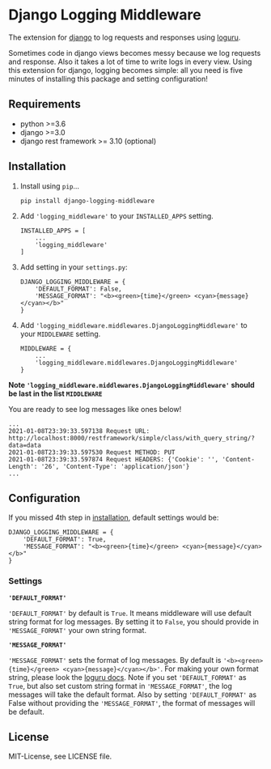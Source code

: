 # Django Logging Middleware

The extension for [django](https://github.com/django/django) to log requests and responses using [loguru](https://github.com/Delgan/loguru).

Sometimes code in django views becomes messy because we log requests and response. Also it takes a lot of time to write logs in every view. Using this extension for django, logging becomes simple: all you need is five minutes of installing this package and setting configuration!


## Requirements
* python >=3.6
* django >=3.0
* django rest framework >= 3.10 (optional)

## Installation

1. Install using `pip`...

   ```pip install django-logging-middleware```

2. Add `'logging_middleware'` to your `INSTALLED_APPS` setting.

    ```
    INSTALLED_APPS = [ 
        ... 
        'logging_middleware'
    ]
    ```

4. Add setting in your `settings.py`:

    ```
    DJANGO_LOGGING_MIDDLEWARE = {
        'DEFAULT_FORMAT': False,
        'MESSAGE_FORMAT': "<b><green>{time}</green> <cyan>{message}</cyan></b>"
    }
    ```

5. Add `'logging_middleware.middlewares.DjangoLoggingMiddleware'` to your `MIDDLEWARE` setting.

    ```
    MIDDLEWARE = {
        ...
        'logging_middleware.middlewares.DjangoLoggingMiddleware'
    }
    ```

**Note `'logging_middleware.middlewares.DjangoLoggingMiddleware'` should be last in the list `MIDDLEWARE`**

You are ready to see log messages like ones below!
```
...
2021-01-08T23:39:33.597138 Request URL: http://localhost:8000/restframework/simple/class/with_query_string/?data=data
2021-01-08T23:39:33.597530 Request METHOD: PUT
2021-01-08T23:39:33.597874 Request HEADERS: {'Cookie': '', 'Content-Length': '26', 'Content-Type': 'application/json'}
...
```

## Configuration
If you missed 4th step in [installation](#installation), default settings would be:
```
DJANGO_LOGGING_MIDDLEWARE = {
    'DEFAULT_FORMAT': True,
    'MESSAGE_FORMAT': "<b><green>{time}</green> <cyan>{message}</cyan></b>"
}
```

### Settings
**`'DEFAULT_FORMAT'`**

`'DEFAULT_FORMAT'` by default is `True`. It means middleware will use default string format for log messages. By setting it to `False`, you should provide in `'MESSAGE_FORMAT'` your own string format.

**`'MESSAGE_FORMAT'`**

`'MESSAGE_FORMAT'` sets the format of log messages. By default is `'<b><green>{time}</green> <cyan>{message}</cyan></b>'`. For making your own format string, please look the [loguru docs](https://loguru.readthedocs.io/en/stable/api/logger.html#color). Note if you set `'DEFAULT_FORMAT'` as `True`, but also set custom string format in `'MESSAGE_FORMAT'`, the log messages will take the default format. Also by setting `'DEFAULT_FORMAT'` as False without providing the `'MESSAGE_FORMAT'`, the format of messages will be default.

## License
MIT-License, see LICENSE file.
